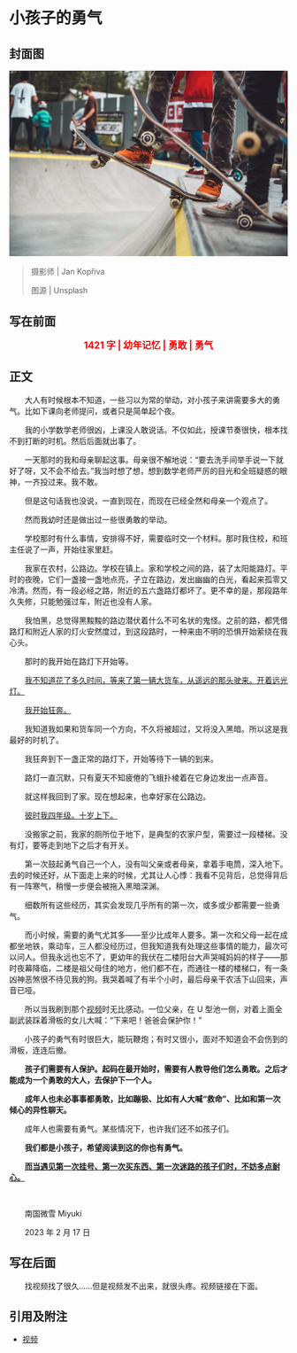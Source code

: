 # 小孩子的勇气

## 封面图

![](https://raw.githubusercontent.com/TinySnow/GithubImageHosting/main/blog/articles/literature/jan-kopriva-JijNvjwAudc-unsplash.jpg)

> 摄影师 | Jan Kopřiva
>
> 图源 | Unsplash

## 写在前面

<p style="color:red; text-align:center; font-weight:bold; font-size:larger;">1421 字 | 幼年记忆 | 勇敢 | 勇气</p>

## 正文

　　大人有时候根本不知道，一些习以为常的举动，对小孩子来讲需要多大的勇气。比如下课向老师提问，或者只是简单起个夜。

　　我的小学数学老师很凶，上课没人敢说话。不仅如此，授课节奏很快，根本找不到打断的时机。然后后面就出事了。

　　一天那时的我和母亲聊起这事。母亲很不解地说：“要去洗手间举手说一下就好了呀，又不会不给去。”我当时想了想，想到数学老师严厉的目光和全班疑惑的眼神，一齐投过来。我不敢。

　　但是这句话我也没说，一直到现在，而现在已经全然和母亲一个观点了。

　　然而我幼时还是做出过一些很勇敢的举动。

　　学校那时有什么事情，安排得不好，需要临时交一个材料。那时我住校，和班主任说了一声，开始往家里赶。

　　我家在农村，公路边。学校在镇上。家和学校之间的路，装了太阳能路灯。平时的夜晚，它们一盏接一盏地点亮，孑立在路边，发出幽幽的白光，看起来孤零又冷清。然而，有一段必经之路，附近的五六盏路灯都坏了。更不幸的是，那段路年久失修，只能勉强过车，附近也没有人家。

　　我怕黑，总觉得黑黢黢的路边潜伏着什么不可名状的鬼怪。之前的路，都凭借路灯和附近人家的灯火安然度过，到这段路时，一种来由不明的恐惧开始萦绕在我心头。

　　那时的我开始在路灯下开始等。

　　<u>我不知道花了多久时间，等来了第一辆大货车，从遥远的那头驶来。开着远光灯。</u>

　　<u>我开始狂奔。</u>

　　我知道我如果和货车同一个方向，不久将被超过，又将没入黑暗。所以这是我最好的时机了。

　　我狂奔到下一盏正常的路灯下，开始等待下一辆的到来。

　　路灯一直沉默，只有夏天不知疲倦的飞蛾扑棱着在它身边发出一点声音。

　　就这样我回到了家。现在想起来，也幸好家在公路边。

　　<u>彼时我四年级。十岁上下。</u>

　　没搬家之前，我家的厕所位于地下，是典型的农家户型，需要过一段楼梯。没有灯，要等走到地下之后才有开关。

　　第一次鼓起勇气自己一个人，没有叫父亲或者母亲，拿着手电筒，深入地下。去的时候还好，从下面走上来的时候，尤其让人心悸：我看不见背后，总觉得背后有一阵寒气，稍慢一步便会被拖入黑暗深渊。

　　细数所有这些经历，其实会发现几乎所有的第一次，或多或少都需要一些勇气。

　　而小时候，需要的勇气尤其多——至少比成年人要多。第一次和父母一起在成都坐地铁，乘动车，三人都没经历过，但我知道我有处理这些事情的能力，最次可以问人。但我永远也忘不了，更幼年的我伏在二楼阳台大声哭喊妈妈的样子——那时夜幕降临，二楼是祖父母住的地方，他们都不在，而通往一楼的楼梯口，有一条凶神恶煞很不待见我的狗。我哭着喊了有半个小时，最后母亲干农活下山回来，声音已哑。

　　所以当我刷到那个[视频](#引用及附注)时无比感动。一位父亲，在 U 型池一侧，对着上面全副武装踩着滑板的女儿大喊：“下来吧！爸爸会保护你！”

　　小孩子的勇气有时很巨大，能玩鞭炮；有时又很小，面对不知道会不会伤到的滑板，连连后撤。

　　**孩子们需要有人保护。起码在最开始时，需要有人教导他们怎么勇敢。之后才能成为一个勇敢的大人，去保护下一个人。**

　　**成年人也未必事事都勇敢，比如蹦极、比如有人大喊“救命”、比如和第一次倾心的异性聊天。**

　　成年人也需要有勇气。某些情况下，也许我们还不如孩子们。

　　**我们都是小孩子，希望阅读到这的你也有勇气。**

　　<u>**而当遇见第一次挂号、第一次买东西、第一次迷路的孩子们时，不妨多点耐心。**</u>

<br />

　　南国微雪 Miyuki

　　2023 年 2 月 17 日

## 写在后面

　　找视频找了很久……但是视频发不出来，就很头疼。视频链接在下面。

## 引用及附注

- [视频](https://weibo.com/tv/show/1034:4852419730014244)